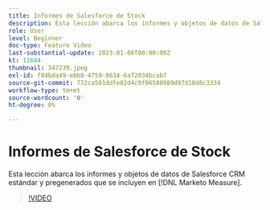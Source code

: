 ```yaml
---
title: Informes de Salesforce de Stock
description: Esta lección abarca los informes y objetos de datos de Salesforce CRM estándar y pregenerados que se incluyen en [!DNL Marketo Measure].
role: User
level: Beginner
doc-type: Feature Video
last-substantial-update: 2023-01-06T00:00:00Z
kt: 11684
thumbnail: 347239.jpeg
exl-id: f04bda49-e8b8-4759-8634-6af2034bcab7
source-git-commit: 772ca501ddfe02d4c9f06580989d97d10d8c3334
workflow-type: tm+mt
source-wordcount: '0'
ht-degree: 0%

---
```


# Informes de Salesforce de Stock

Esta lección abarca los informes y objetos de datos de Salesforce CRM estándar y pregenerados que se incluyen en [!DNL Marketo Measure].

>[!VIDEO](https://video.tv.adobe.com/v/347239/?quality=12&learn=on)
